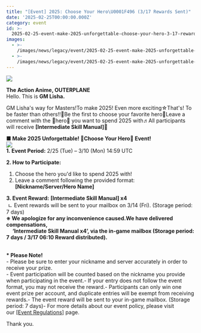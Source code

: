 ```yaml
---
title: "[Event] 2025: Choose Your Hero\U0001F496 (3/17 Rewards Sent)"
date: '2025-02-25T00:00:00.000Z'
category: event
id: >-
  2025-02-25-event-make-2025-unforgettable-choose-your-hero-3-17-reward-distributed
images:
  - >-
    /images/news/legacy/event/2025-02-25-event-make-2025-unforgettable-choose-your-hero-3-17-reward-distributed/cd4dacfe1bad4fc8ba3bb7e00bf0fea4.webp
  - >-
    /images/news/legacy/event/2025-02-25-event-make-2025-unforgettable-choose-your-hero-3-17-reward-distributed/c748dab98a514502a5b42e7eeda8d771.webp
---
```


![](/images/news/legacy/event/2025-02-25-event-make-2025-unforgettable-choose-your-hero-3-17-reward-distributed/cd4dacfe1bad4fc8ba3bb7e00bf0fea4.webp)

**The Action Anime, OUTERPLANE**  
Hello. This is **GM Lisha.**  
  
GM Lisha's way for Masters!To make 2025! Even more exciting☆That's! To be faster than others!!💖Be the first to choose your favorite hero💖Leave a comment with the 💖hero💖 you want to spend 2025 with♬All participants will receive **\[Intermediate Skill Manual\]**💖  
  
**■ Make 2025 Unforgettable! 💖Choose Your Hero💖 Event!**  
![](/images/news/legacy/event/2025-02-25-event-make-2025-unforgettable-choose-your-hero-3-17-reward-distributed/c748dab98a514502a5b42e7eeda8d771.webp)  
**1. Event Period:** 2/25 (Tue) – 3/10 (Mon) 14:59 UTC  
  
**2\. How to Participate:**   
1) Choose the hero you'd like to spend 2025 with!  
2) Leave a comment following the provided format: **\[Nickname/Server/Hero Name\]**  
  
**3\. Event Reward:** **\[Intermediate Skill Manual\] x4**  
 ㄴ Event rewards will be sent to your mailbox on 3/14 (Fri). (Storage period: 7 days)  
**※ We apologize for any inconvenience caused.We have delivered compensations,  
     ‘Intermediate Skill Manual x4’, via the in-game mailbox (Storage period: 7 days / 3/17 06:10 Reward distributed).**

   
**\* Please Note!**  
\- Please be sure to enter your nickname and server accurately in order to receive your prize.  
\- Event participation will be counted based on the nickname you provide when participating in the event.- If your entry does not follow the event format, you may not receive the reward.- Participants can only win one event prize per account, and duplicate entries will be exempt from receiving rewards.- The event reward will be sent to your in-game mailbox. (Storage period: 7 days)- For more details about our event policy, please visit our [\[Event Regulations\]](https://common.game.onstove.com/terms/index?gameType=MOBILE&termsType=8&langCode=en) page.  
  
Thank you.
